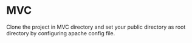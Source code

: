 # MVC
Clone the project in MVC directory and set your public directory as root directory by configuring apache config file.
